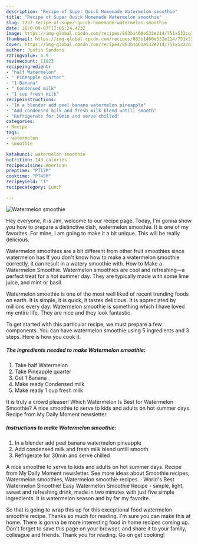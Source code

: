 ```yaml
---
description: "Recipe of Super Quick Homemade Watermelon smoothie"
title: "Recipe of Super Quick Homemade Watermelon smoothie"
slug: 2737-recipe-of-super-quick-homemade-watermelon-smoothie
date: 2020-09-07T17:05:24.423Z
image: https://img-global.cpcdn.com/recipes/883b1460e532e214/751x532cq70/watermelon-smoothie-recipe-main-photo.jpg
thumbnail: https://img-global.cpcdn.com/recipes/883b1460e532e214/751x532cq70/watermelon-smoothie-recipe-main-photo.jpg
cover: https://img-global.cpcdn.com/recipes/883b1460e532e214/751x532cq70/watermelon-smoothie-recipe-main-photo.jpg
author: Justin Sanders
ratingvalue: 4.9
reviewcount: 11023
recipeingredient:
- "half Watermelon"
- " Pineapple quarter"
- "1 Banana"
- " Condensed milk"
- "1 cup fresh milk"
recipeinstructions:
- "In a blender add peel banana watermelon pineapple"
- "Add condensed milk and fresh milk blend untill smooth"
- "Refrigerate for 30min and serve chilled"
categories:
- Recipe
tags:
- watermelon
- smoothie

katakunci: watermelon smoothie 
nutrition: 143 calories
recipecuisine: American
preptime: "PT17M"
cooktime: "PT45M"
recipeyield: "1"
recipecategory: Lunch

---
```



![Watermelon smoothie](https://img-global.cpcdn.com/recipes/883b1460e532e214/751x532cq70/watermelon-smoothie-recipe-main-photo.jpg)

Hey everyone, it is Jim, welcome to our recipe page. Today, I'm gonna show you how to prepare a distinctive dish, watermelon smoothie. It is one of my favorites. For mine, I am going to make it a bit unique. This will be really delicious.

Watermelon smoothies are a bit different from other fruit smoothies since watermelon has If you don&#39;t know how to make a watermelon smoothie correctly, it can result in a watery smoothie with. How to Make a Watermelon Smoothie. Watermelon smoothies are cool and refreshing—a perfect treat for a hot summer day. They are typically made with some lime juice, and mint or basil.

Watermelon smoothie is one of the most well liked of recent trending foods on earth. It is simple, it is quick, it tastes delicious. It is appreciated by millions every day. Watermelon smoothie is something which I have loved my entire life. They are nice and they look fantastic.


To get started with this particular recipe, we must prepare a few components. You can have watermelon smoothie using 5 ingredients and 3 steps. Here is how you cook it.

<!--inarticleads1-->

##### The ingredients needed to make Watermelon smoothie:

1. Take half Watermelon
1. Take  Pineapple quarter
1. Get 1 Banana
1. Make ready  Condensed milk
1. Make ready 1 cup fresh milk


It is truly a crowd pleaser! Which Watermelon Is Best for Watermelon Smoothie? A nice smoothie to serve to kids and adults on hot summer days. Recipe from My Daily Moment newsletter. 

<!--inarticleads2-->

##### Instructions to make Watermelon smoothie:

1. In a blender add peel banana watermelon pineapple
1. Add condensed milk and fresh milk blend untill smooth
1. Refrigerate for 30min and serve chilled


A nice smoothie to serve to kids and adults on hot summer days. Recipe from My Daily Moment newsletter. See more ideas about Smoothie recipes, Watermelon smoothies, Watermelon smoothie recipes. · World&#39;s Best Watermelon Smoothie! Easy Watermelon Smoothie Recipe - simple, light, sweet and refreshing drink, made in two minutes with just five simple ingredients. It is watermelon season and by far my favorite. 

So that is going to wrap this up for this exceptional food watermelon smoothie recipe. Thanks so much for reading. I'm sure you can make this at home. There is gonna be more interesting food in home recipes coming up. Don't forget to save this page on your browser, and share it to your family, colleague and friends. Thank you for reading. Go on get cooking!
